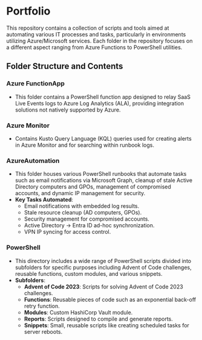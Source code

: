 # Portfolio

This repository contains a collection of scripts and tools aimed at automating various IT processes and tasks, particularly in environments utilizing Azure/Microsoft services. Each folder in the repository focuses on a different aspect ranging from Azure Functions to PowerShell utilities.

## Folder Structure and Contents

### Azure FunctionApp

- This folder contains a PowerShell function app designed to relay SaaS Live Events logs to Azure Log Analytics (ALA), providing integration solutions not natively supported by Azure.

### Azure Monitor

- Contains Kusto Query Language (KQL) queries used for creating alerts in Azure Monitor and for searching within runbook logs.

### AzureAutomation

- This folder houses various PowerShell runbooks that automate tasks such as email notifications via Microsoft Graph, cleanup of stale Active Directory computers and GPOs, management of compromised accounts, and dynamic IP management for security.
- **Key Tasks Automated**:
  - Email notifications with embedded log results.
  - Stale resource cleanup (AD computers, GPOs).
  - Security management for compromised accounts.
  - Active Directory -> Entra ID ad-hoc synchronization.
  - VPN IP syncing for access control.

### PowerShell

- This directory includes a wide range of PowerShell scripts divided into subfolders for specific purposes including Advent of Code challenges, reusable functions, custom modules, and various snippets.
- **Subfolders**:
  - **Advent of Code 2023**: Scripts for solving Advent of Code 2023 challenges.
  - **Functions**: Reusable pieces of code such as an exponential back-off retry function.
  - **Modules**: Custom HashiCorp Vault module.
  - **Reports**: Scripts designed to compile and generate reports.
  - **Snippets**: Small, reusable scripts like creating scheduled tasks for server reboots.
